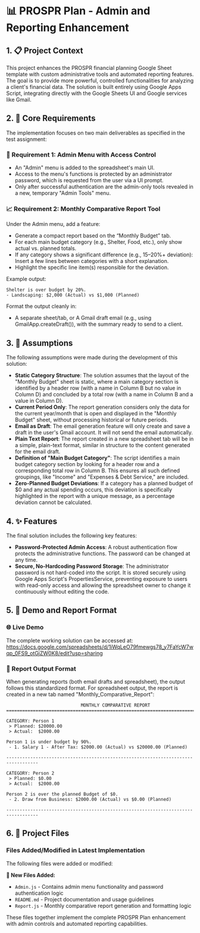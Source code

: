 # 📊 PROSPR Plan - Admin and Reporting Enhancement

## 1. 📋 Project Context
This project enhances the PROSPR financial planning Google Sheet template with custom administrative tools and automated reporting features. The goal is to provide more powerful, controlled functionalities for analyzing a client's financial data. The solution is built entirely using Google Apps Script, integrating directly with the Google Sheets UI and Google services like Gmail.

## 2. 🎯 Core Requirements
The implementation focuses on two main deliverables as specified in the test assignment:

### 🔐 Requirement 1: Admin Menu with Access Control
- An "Admin" menu is added to the spreadsheet's main UI.
- Access to the menu's functions is protected by an administrator password, which is requested from the user via a UI prompt.
- Only after successful authentication are the admin-only tools revealed in a new, temporary "Admin Tools" menu.

### 📈 Requirement 2: Monthly Comparative Report Tool
Under the Admin menu, add a feature:
- Generate a compact report based on the “Monthly Budget” tab.
- For each main budget category (e.g., Shelter, Food, etc.), only show actual vs. planned totals.
- If any category shows a significant difference (e.g., 15–20%+ deviation): Insert a few lines between categories with a short explanation.
- Highlight the specific line item(s) responsible for the deviation.

Example output:

```
Shelter is over budget by 20%.
- Landscaping: $2,000 (Actual) vs $1,000 (Planned)
```

Format the output cleanly in:

- A separate sheet/tab, or A Gmail draft email (e.g., using GmailApp.createDraft()), with the summary ready to send to a client.


## 3. 💭 Assumptions
The following assumptions were made during the development of this solution:

- **Static Category Structure**: The solution assumes that the layout of the "Monthly Budget" sheet is static, where a main category section is identified by a header row (with a name in Column B but no value in Column D) and concluded by a total row (with a name in Column B and a value in Column D).
- **Current Period Only**: The report generation considers only the data for the current year/month that is open and displayed in the "Monthly Budget" sheet, without processing historical or future periods.
- **Email as Draft**: The email generation feature will only create and save a draft in the user's Gmail account. It will not send the email automatically.
- **Plain Text Report**: The report created in a new spreadsheet tab will be in a simple, plain-text format, similar in structure to the content generated for the email draft.
- **Definition of "Main Budget Category"**: The script identifies a main budget category section by looking for a header row and a corresponding total row in Column B. This ensures all such defined groupings, like "Income" and "Expenses & Debt Service," are included.
- **Zero-Planned Budget Deviations**: If a category has a planned budget of $0 and any actual spending occurs, this deviation is specifically highlighted in the report with a unique message, as a percentage deviation cannot be calculated.

## 4. ✨ Features
The final solution includes the following key features:

- **Password-Protected Admin Access**: A robust authentication flow protects the administrative functions. The password can be changed at any time.
- **Secure, No-Hardcoding Password Storage**: The administrator password is not hard-coded into the script. It is stored securely using Google Apps Script's PropertiesService, preventing exposure to users with read-only access and allowing the spreadsheet owner to change it continuously without editing the code.

## 5. 🚀 Demo and Report Format

### 🌐 Live Demo
The complete working solution can be accessed at: https://docs.google.com/spreadsheets/d/1iWqLeO79fmewgs78_y7FaYcW7wqp_0FS9_otGjZW0K8/edit?usp=sharing

### 📄 Report Output Format
When generating reports (both email drafts and spreadsheet), the output follows this standardized format. For spreadsheet output, the report is created in a new tab named "Monthly_Comparative_Report":

```
                            MONTHLY COMPARATIVE REPORT
==================================================================================

CATEGORY: Person 1
 > Planned: $20000.00
 > Actual:  $2000.00

Person 1 is under budget by 90%.
 - 1. Salary 1 - After Tax: $2000.00 (Actual) vs $20000.00 (Planned)

----------------------------------------------------------------------------------

CATEGORY: Person 2
 > Planned: $0.00
 > Actual:  $2000.00

Person 2 is over the planned Budget of $0.
 - 2. Draw from Business: $2000.00 (Actual) vs $0.00 (Planned)

----------------------------------------------------------------------------------
```

## 6. 📁 Project Files

### Files Added/Modified in Latest Implementation
The following files were added or modified:

**📄 New Files Added:**
- `Admin.js` - Contains admin menu functionality and password authentication logic
- `README.md` - Project documentation and usage guidelines  
- `Report.js` - Monthly comparative report generation and formatting logic

These files together implement the complete PROSPR Plan enhancement with admin controls and automated reporting capabilities.
